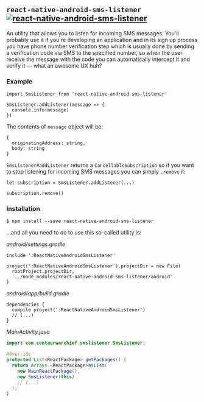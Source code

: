 ## `react-native-android-sms-listener` [![react-native-android-sms-listener](https://badge.fury.io/js/react-native-android-sms-listener.svg)](https://badge.fury.io/js/react-native-android-sms-listener)
An utility that allows you to listen for incoming SMS messages. You'll probably use it if you're developing an application and in its sign up process you have phone number verification step which is usually done by sending a verification code via SMS to the specified number, so when the user receive the message with the code you can automatically intercept it and verify it &mdash; what an awesome UX huh?

### Example
```JS
import SmsListener from 'react-native-android-sms-listener'

SmsListener.addListener(message => {
  console.info(message)
})
```

The contents of `message` object will be:
```JS
{
  originatingAddress: string,
  body: string
}
```

`SmsListener#addListener` returns a `CancellableSubscription` so if you want to stop listening for incoming SMS messages you can simply `.remove` it:

```JS
let subscription = SmsListener.addListener(...)

subscription.remove()
```

### Installation
```SH
$ npm install --save react-native-android-sms-listener
```

...and all you need to do to use this so-called utility is:

*android/settings.gradle*
```Gradle
include ':ReactNativeAndroidSmsListener'

project(':ReactNativeAndroidSmsListener').projectDir = new File(
  rootProject.projectDir,
  '../node_modules/react-native-android-sms-listener/android'
)
```

*android/app/build.gradle*
```Gradle
dependencies {
  compile project(':ReactNativeAndroidSmsListener')
  // (...)
}
```

*MainActivity.java*
```Java
import com.centaurwarchief.smslistener.SmsListener;
```

```Java
@Override
protected List<ReactPackage> getPackages() {
  return Arrays.<ReactPackage>asList(
    new MainReactPackage(),
    new SmsListener(this)
    // (...)
  );
}
```

